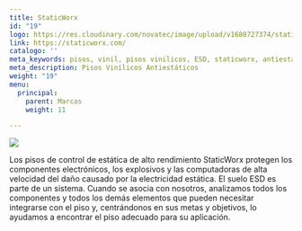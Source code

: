 ```yaml
---
title: StaticWorx
id: "19"
logo: https://res.cloudinary.com/novatec/image/upload/v1680727374/staticWorx-2020-LC-TM_i0dwqt.png
link: https://staticworx.com/
catalogo: ''
meta_keywords: pisos, vinil, pisos vinilicos, ESD, staticworx, antiestáticos
meta_description: Pisos Vinílicos Antiestáticos
weight: "19"
menu:
  principal:
    parent: Marcas
    weight: 11

---
```

![](https://res.cloudinary.com/novatec/v1680726406/staticWorx-2020-LC-TM_ktvqiu.png)

Los pisos de control de estática de alto rendimiento StaticWorx protegen los componentes electrónicos, los explosivos y las computadoras de alta velocidad del daño causado por la electricidad estática. El suelo ESD es parte de un sistema. Cuando se asocia con nosotros, analizamos todos los componentes y todos los demás elementos que pueden necesitar integrarse con el piso y, centrándonos en sus metas y objetivos, lo ayudamos a encontrar el piso adecuado para su aplicación.